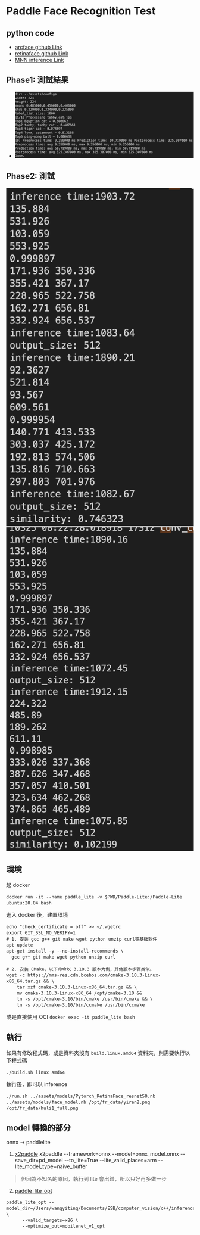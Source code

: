# Paddle Face Recognition Test

## python code 
- [arcface github Link](https://github.com/deepinsight/insightface/blob/master/python-package/insightface/model_zoo/arcface_onnx.py)
- [retinaface github Link](https://github.com/deepinsight/insightface/blob/master/python-package/insightface/model_zoo/retinaface.py)
- [MNN inference Link](https://github.com/PLLin/face_recognition_mnn)


## Phase1: 測試結果
- ![](./doc/test_case1.png)

## Phase2: 測試
![](./doc/test_case_yiren.png)
![](./doc/test_case_huli1_yiren2.png)

## 環境
起 docker
``` shell
docker run -it --name paddle_lite -v $PWD/Paddle-Lite:/Paddle-Lite  ubuntu:20.04 bash
```
進入 docker 後，建置環境
```
echo "check_certificate = off" >> ~/.wgetrc
export GIT_SSL_NO_VERIFY=1
# 1. 安装 gcc g++ git make wget python unzip curl等基础软件
apt update
apt-get install -y --no-install-recommends \
  gcc g++ git make wget python unzip curl

# 2. 安装 CMake，以下命令以 3.10.3 版本为例，其他版本步骤类似。
wget -c https://mms-res.cdn.bcebos.com/cmake-3.10.3-Linux-x86_64.tar.gz && \
    tar xzf cmake-3.10.3-Linux-x86_64.tar.gz && \
    mv cmake-3.10.3-Linux-x86_64 /opt/cmake-3.10 &&
    ln -s /opt/cmake-3.10/bin/cmake /usr/bin/cmake && \
    ln -s /opt/cmake-3.10/bin/ccmake /usr/bin/ccmake
```

或是直接使用 OCI
`docker exec -it paddle_lite bash`

## 執行
如果有修改程式碼，或是資料夾沒有 `build.linux.amd64` 資料夾，則需要執行以下程式碼
```
./build.sh linux amd64
```
執行後，即可以 inference
```
./run.sh ../assets/models/Pytorch_RetinaFace_resnet50.nb  ../assets/models/face_model.nb /opt/fr_data/yiren2.png /opt/fr_data/huli1_full.png
```

## model 轉換的部分
onnx -> paddlelite
1. [x2paddle](https://www.paddlepaddle.org.cn/lite/develop/user_guides/model_optimize_tool.html)
x2paddle --framework=onnx --model=onnx_model.onnx --save_dir=pd_model --to_lite=True --lite_valid_places=arm --lite_model_type=naive_buffer
> 但因為不知名的原因，執行到 lite 會出錯，所以只好再多做一步

2. [paddle_lite_opt](https://github.com/PaddlePaddle/Paddle-Lite/blob/develop/docs/user_guides/opt/opt_python.md)
```shell
paddle_lite_opt --model_dir=/Users/wangyiting/Documents/ESB/computer_vision/c++/inference_model \
      --valid_targets=x86 \
      --optimize_out=mobilenet_v1_opt
```
